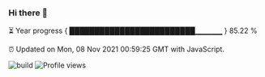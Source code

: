 ### Hi there 👋

⏳ Year progress { █████████████████████████▁▁▁▁▁ } 85.22 %

⏰ Updated on Mon, 08 Nov 2021 00:59:25 GMT with JavaScript.

![build](https://github.com/shenxianpeng/shenxianpeng/workflows/build/badge.svg) ![Profile views](https://gpvc.arturio.dev/shenxianpeng)
